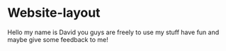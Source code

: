 # Website-layout
Hello my name is David
you guys are freely to use my stuff
have fun and maybe give some feedback to me!

